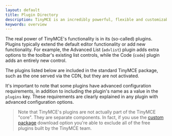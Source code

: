 ```yaml
---
layout: default
title: Plugin Directory
description: TinyMCE is an incredibly powerful, flexible and customizable rich text editor. This section will help you configure and extend your editor instance.
keywords: overview
---
```


The real power of TinyMCE's functionality is in its (so-called) plugins. Plugins typically extend the default editor functionality or add new functionality. For example, the Advanced List (`advlist`) plugin adds extra options to the toolbar's existing list controls, while the Code (`code`) plugin adds an entirely new control.

The plugins listed below are included in the standard TinyMCE package, such as the one served via the CDN, but they are not activated.

It's important to note that some plugins have advanced configuration requirements, in addition to including the plugin's name as a value in the `plugins` key. These requirements are clearly explained in any plugin with advanced configuration options.

> Note that TinyMCE's plugins are not actually part of the TinyMCE "core". They are separate components. In fact, if you use the [custom package](http://www.tinymce.com/download/custom_package.php) download option you're able to exclude all of the free plugins built by the TinyMCE team.
